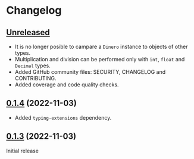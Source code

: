 # Changelog

## [Unreleased](https://github.com/wilfredinni/dinero/compare/0.1.4...master)

- It is no longer posible to campare a `Dinero` instance to objects of other types.
- Multiplication and division can be performed only with `int`, `float` and `Decimal` types.
- Added GitHub community files: SECURITY, CHANGELOG and CONTRIBUTING.
- Added coverage and code quality checks.

## [0.1.4](https://github.com/wilfredinni/dinero/releases/tag/0.1.4) (2022-11-03)

- Added `typing-extensions` dependency.

## [0.1.3](https://github.com/wilfredinni/dinero/releases/tag/0.1.3) (2022-11-03)

Initial release
